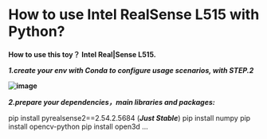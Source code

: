 # How to use Intel RealSense L515 with Python?

**How to use this toy？ Intel Real|Sense L515.**

***1.create your env with Conda to configure usage scenarios, with STEP.2***

**![image](https://github.com/user-attachments/assets/6b6dd585-910e-4122-919f-ee0a4a27974a)**

***2.prepare your dependencies，main libraries and packages:***

pip install pyrealsense2==2.54.2.5684 (***Just Stable***)
pip install numpy
pip install opencv-python
pip install open3d
...

